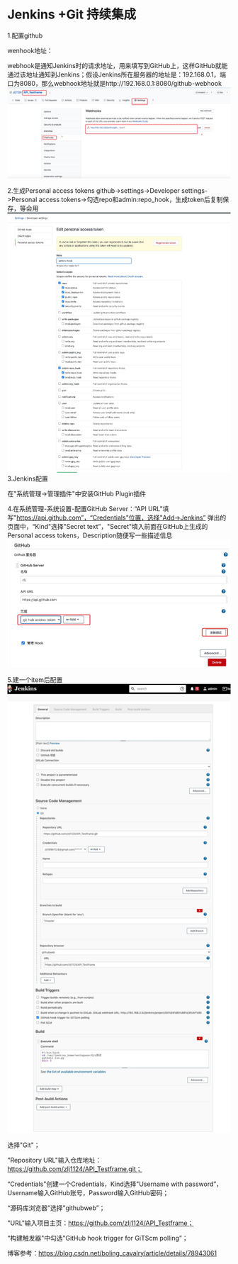 
# Jenkins +Git 持续集成

1.配置github

wenhook地址：

webhook是通知Jenkins时的请求地址，用来填写到GitHub上，这样GitHub就能通过该地址通知到Jenkins；假设Jenkins所在服务器的地址是：192.168.0.1，端口为8080，那么webhook地址就是http://192.168.0.1:8080/github-webhook
![配置webhook](./img/配置webhook.png)

2.生成Personal access tokens
github->settings->Developer settings->Personal access tokens->勾选repo和admin:repo_hook，生成token后复制保存，等会用
![生成token](./img/生成token.png)
3.Jenkins配置

在"系统管理->管理插件"中安装GitHub Plugin插件

4.在系统管理-系统设置-配置GitHub Server：“API URL"填写"https://api.github.com”，“Credentials"位置，选择"Add->Jenkins”
弹出的页面中，“Kind"选择"Secret text”，"Secret"填入前面在GitHub上生成的Personal access tokens，Description随便写一些描述信息
![配置server](./img/配置server.png)


5.建一个item后配置
![配置信息](./img/配置信息.png)

选择"Git"；

"Repository URL"输入仓库地址：https://github.com/zlj1124/API_Testframe.git；

“Credentials"创建一个Credentials，Kind选择"Username with password”，
Username输入GitHub账号，Password输入GitHub密码；

“源码库浏览器"选择"githubweb”；

"URL"输入项目主页：https://github.com/zlj1124/API_Testframe；

“构建触发器"中勾选"GitHub hook trigger for GiTScm polling”；


博客参考：https://blog.csdn.net/boling_cavalry/article/details/78943061

